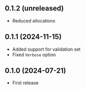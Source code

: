 ## 0.1.2 (unreleased)

- Reduced allocations

## 0.1.1 (2024-11-15)

- Added support for validation set
- Fixed `Verbose` option

## 0.1.0 (2024-07-21)

- First release
